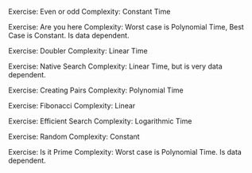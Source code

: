 Exercise: Even or odd
Complexity: Constant Time

Exercise: Are you here
Complexity: Worst case is Polynomial Time, Best Case is Constant. Is data dependent.

Exercise: Doubler
Complexity: Linear Time

Exercise: Native Search
Complexity: Linear Time, but is very data dependent.

Exercise: Creating Pairs
Complexity: Polynomial Time

Exercise: Fibonacci
Complexity: Linear

Exercise: Efficient Search
Complexity: Logarithmic Time

Exercise: Random
Complexity: Constant

Exercise: Is it Prime
Complexity: Worst case is Polynomial Time. Is data dependent.
